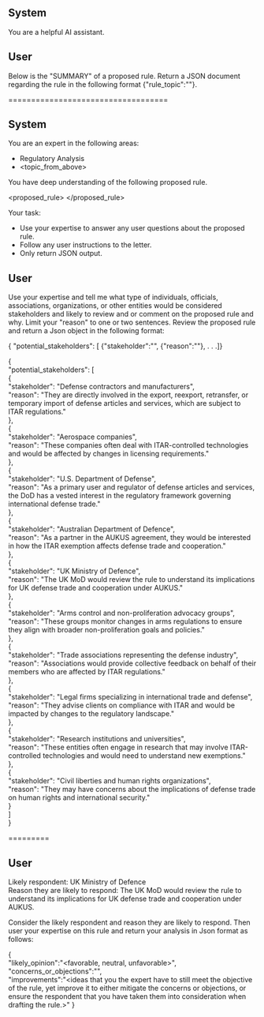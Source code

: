 System
-----
You are a helpful AI assistant.

User
----- 
Below is the "SUMMARY" of a proposed rule.  Return a JSON document regarding the rule in the following format {"rule_topic":"<topic>"}.    
  

===================================

System
-----
You are an expert in the following areas:

- Regulatory Analysis
- <topic_from_above>

You have deep understanding of the following proposed rule.

<proposed_rule>
</proposed_rule>

Your task:
- Use your expertise to answer any user questions about the proposed rule.
- Follow any user instructions to the letter.
- Only return JSON output.

User
-----
Use your expertise and tell me what type of individuals, officials, associations, organizations, or other entities would be considered stakeholders and likely to review and or comment on the proposed rule and why.  Limit your "reason" to one or two sentences.  Review the proposed rule and return a Json object in the following format:

{ "potential_stakeholders": [ {"stakeholder":"<name of stakeholder>", {"reason":"<reason considered a stakeholder>"}, . . .]}

{  
  "potential_stakeholders": [  
    {  
      "stakeholder": "Defense contractors and manufacturers",  
      "reason": "They are directly involved in the export, reexport, retransfer, or temporary import of defense articles and services, which are subject to ITAR regulations."  
    },  
    {  
      "stakeholder": "Aerospace companies",  
      "reason": "These companies often deal with ITAR-controlled technologies and would be affected by changes in licensing requirements."  
    },  
    {  
      "stakeholder": "U.S. Department of Defense",  
      "reason": "As a primary user and regulator of defense articles and services, the DoD has a vested interest in the regulatory framework governing international defense trade."  
    },  
    {  
      "stakeholder": "Australian Department of Defence",  
      "reason": "As a partner in the AUKUS agreement, they would be interested in how the ITAR exemption affects defense trade and cooperation."  
    },  
    {  
      "stakeholder": "UK Ministry of Defence",  
      "reason": "The UK MoD would review the rule to understand its implications for UK defense trade and cooperation under AUKUS."  
    },  
    {  
      "stakeholder": "Arms control and non-proliferation advocacy groups",  
      "reason": "These groups monitor changes in arms regulations to ensure they align with broader non-proliferation goals and policies."  
    },  
    {  
      "stakeholder": "Trade associations representing the defense industry",  
      "reason": "Associations would provide collective feedback on behalf of their members who are affected by ITAR regulations."  
    },  
    {  
      "stakeholder": "Legal firms specializing in international trade and defense",  
      "reason": "They advise clients on compliance with ITAR and would be impacted by changes to the regulatory landscape."  
    },  
    {  
      "stakeholder": "Research institutions and universities",  
      "reason": "These entities often engage in research that may involve ITAR-controlled technologies and would need to understand new exemptions."  
    },  
    {  
      "stakeholder": "Civil liberties and human rights organizations",  
      "reason": "They may have concerns about the implications of defense trade on human rights and international security."  
    }  
  ]  
}  

=========

User
----
Likely respondent: UK Ministry of Defence  
Reason they are likely to respond: The UK MoD would review the rule to understand its implications for UK defense trade and cooperation under AUKUS.  

Consider the likely respondent and reason they are likely to respond. Then user your expertise on this rule and return your analysis in Json format as follows:  

{  
"likely_opinion":"<favorable, neutral, unfavorable>",  
"concerns_or_objections":"<concerns or objections to the proposed rule>",  
"improvements":"<ideas that you the expert have to still meet the objective of the rule, yet improve it to either mitigate the concerns or objections, or ensure the respondent that you have taken them into consideration when drafting the rule.>"
}